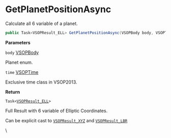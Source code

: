 # GetPlanetPositionAsync

Calculate all 6 variable of a planet.

```csharp
public Task<VSOPResult_ELL> GetPlanetPositionAsync(VSOPBody body, VSOPTime time)
```

**Parameters**

`body` [VSOPBody](../enums.md#fields)

Planet enum.



`time` [VSOPTime](../vsoptime-class.md)

Exclusive time class in VSOP2013.



**Return**

`Task<`[`VSOPResult_ELL`](../vsopresult-class/vsopresult_ell-class.md)`>`

Full Result with 6 variable of Elliptic Coordinates.

Can be explicit cast to [`VSOPResult_XYZ`](../vsopresult-class/vsopresult_xyz-class.md) and [`VSOPResult_LBR`](../vsopresult-class/vsopresult_lbr-class.md)

\
